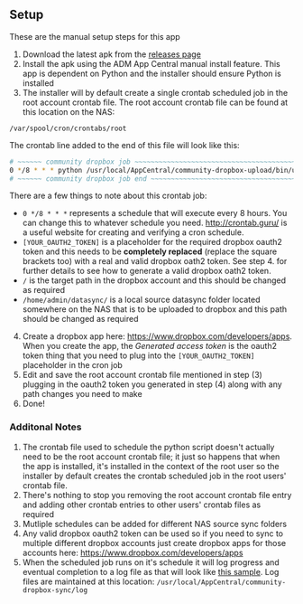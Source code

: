 ## Setup 
These are the manual setup steps for this app

1. Download the latest apk from the [releases page](/../../releases)
2. Install the apk using the ADM App Central manual install feature. This app is dependent on Python and the installer should ensure Python is installed
3. The installer will by default create a single crontab scheduled job in the root account crontab file. The root account crontab file can be found at this location on the NAS: 

  `/var/spool/cron/crontabs/root`

  The crontab line added to the end of this file will look like this:
  ```bash
# ~~~~~~ community dropbox job ~~~~~~~~~~~~~~~~~~~~~~~~~~~~~~~~~~~~~~~~~~~~~~~~~~~~~~~~~~~~~~~~~~~~~~~~~~~~~~~~~~~~~~~~~~~~~~~~~~~~~~~~~~~~~~~~~~~~~
0 */8 * * * python /usr/local/AppCentral/community-dropbox-upload/bin/updown.py --token [YOUR_OAUTH2_TOKEN] -y -u / /home/admin/datasync/
# ~~~~~~ community dropbox job end ~~~~~~~~~~~~~~~~~~~~~~~~~~~~~~~~~~~~~~~~~~~~~~~~~~~~~~~~~~~~~~~~~~~~~~~~~~~~~~~~~~~~~~~~~~~~~~~~~~~~~~~~~~~~~~~~~
  ```
    
  There are a few things to note about this crontab job:
  * `0 */8 * * *` represents a schedule that will execute every 8 hours. You can change this to whatever schedule you need. http://crontab.guru/ is a useful website for creating and verifying a cron schedule.
  * `[YOUR_OAUTH2_TOKEN]` is a placeholder for the required dropbox oauth2 token and this needs to be **completely replaced** (replace the square brackets too) with a real and valid dropbox oath2 token. See step 4. for further details to see how to generate a valid dropbox oath2 token.
  * `/` is the target path in the dropbox account and this should be changed as required
  * `/home/admin/datasync/` is a local source datasync folder located somewhere on the NAS that is to be uploaded to dropbox and this path should be changed as required
 
4. Create a dropbox app here: https://www.dropbox.com/developers/apps. When you create the app, the *Generated access token* is the oauth2 token thing that you need to plug into the `[YOUR_OAUTH2_TOKEN]` placeholder in the cron job
5. Edit and save the root account crontab file mentioned in step (3) plugging in the oauth2 token you generated in step (4) along with any path changes you need to make
6. Done!

### Additonal Notes
1. The crontab file used to schedule the python script doesn't actually need to be the root account crontab file; it just so happens that when the app is installed, it's installed in the context of the root user so the installer by default creates the crontab scheduled job in the root users' crontab file.
2. There's nothing to stop you removing the root account crontab file entry and adding other crontab entries to other users' crontab files as required
3. Mutliple schedules can be added for different NAS source sync folders
4. Any valid dropbox oauth2 token can be used so if you need to sync to multiple different dropbox accounts just create dropbox apps for those accounts here: https://www.dropbox.com/developers/apps
5. When the scheduled job runs on it's schedule it will log progress and eventual completion to a log file as that will look like [this sample](log/20161023.082703645250.log). Log files are maintained at this location:
`/usr/local/AppCentral/community-dropbox-sync/log`
